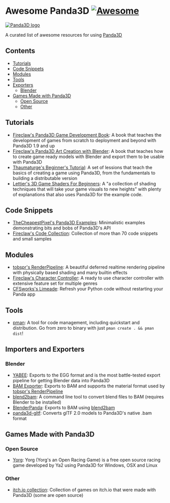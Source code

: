# Awesome Panda3D [![Awesome](https://awesome.re/badge.svg)](https://awesome.re)

[![Panda3D logo](panda3d_logo.png)](https://www.panda3d.org/)

A curated list of awesome resources for using [Panda3D](https://www.panda3d.org/)

## Contents
* [Tutorials](#tutorials)
* [Code Snippets](#code-snippets)
* [Modules](#modules)
* [Tools](#tools)
* [Exporters](#exporters)
  * [Blender](#blender)
* [Games Made with Panda3D](#games-made-with-panda3d)
  * [Open Source](#open-source)
  * [Other](#other)

## Tutorials
* [Fireclaw's Panda3D Game Development Book](https://github.com/fireclawthefox/panda3d-tutorial):
  A book that teaches the development of games from scratch to deployment and beyond with Panda3D 1.9 and up
* [Fireclaw's Panda3D Art Creation with Blender](https://github.com/fireclawthefox/panda3d-tutorial2):
  A book that teaches how to create game ready models with Blender and export them to be usable with Panda3D
* [Thaumaturge's Beginner's Tutorial](https://arsthaumaturgis.github.io/Panda3DTutorial.io/):
  A set of lessions that teach the basics of creating a game using Panda3D, from the fundamentals to building a distributable version
* [Lettier's 3D Game Shaders For Beginners](https://github.com/lettier/3d-game-shaders-for-beginners):
  A "a collection of shading techniques that will take your game visuals to new heights" with plenty of explanations that also  uses Panda3D for the example code.

## Code Snippets
* [TheCheapestPixel's Panda3D Examples](https://github.com/TheCheapestPixels/panda_examples):
  Minimalistic examples demonstrating bits and bobs of Panda3D's API
* [Fireclaw's Code Collection](https://launchpad.net/panda3dcodecollection):
  Collection of more than 70 code snippets and small samples

## Modules
* [tobspr's RenderPipeline](https://github.com/tobspr/RenderPipeline):
  A beautiful deferred realtime rendering pipeline with physically based shading and many builtin effects
* [Fireclaw's Character Controller](https://launchpad.net/extended-char-controller):
  A ready to use character controller with extensive feature set for multiple genres
* [CFSworks's Limeade](https://github.com/CFSworks/limeade):
  Refresh your Python code without restarting your Panda app

## Tools
* [pman](https://github.com/Moguri/pman):
  A tool for code management, including quickstart and distribution. Go from zero to binary with just `pman create . && pman dist`!

## Importers and Exporters
### Blender
* [YABEE](https://github.com/09th/YABEE):
  Exports to the EGG format and is the most battle-tested export pipeline for getting Blender data into Panda3D
* [BAM Exporter](https://github.com/tobspr/Panda3D-Bam-Exporter):
  Exports to BAM and supports the material format used by [tobspr's RenderPipeline](https://github.com/tobspr/RenderPipeline)
* [blend2bam](https://github.com/Moguri/panda3d-blend2bam):
  A command line tool to convert blend files to BAM (requires Blender to be installed)
* [BlenderPanda](https://github.com/Moguri/BlenderPanda):
  Exports to BAM using [blend2bam](https://github.com/Moguri/panda3d-blend2bam)
* [panda3d-gltf](https://github.com/Moguri/panda3d-gltf):
  Converts glTF 2.0 models to Panda3D's native .bam format
  
## Games Made with Panda3D
### Open Source
* [Yorg](https://www.ya2.it/pages/yorg.html):
  Yorg (Yorg's an Open Racing Game) is a free open source racing game developed by Ya2 using Panda3D for Windows, OSX and Linux
### Other
* [itch.io collection](https://itch.io/c/803175/made-with-panda3d):
  Collection of games on itch.io that were made with Panda3D (some are open source)
